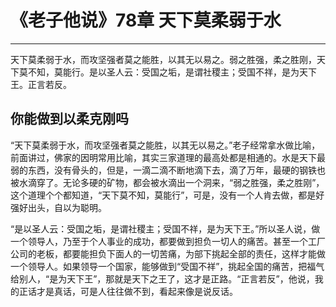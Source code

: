 # 《老子他说》78章 天下莫柔弱于水

------

天下莫柔弱于水，而攻坚强者莫之能胜，以其无以易之。弱之胜强，柔之胜刚，天下莫不知，莫能行。是以圣人云：受国之垢，是谓社稷主；受国不祥，是为天下王。正言若反。

## 你能做到以柔克刚吗

“天下莫柔弱于水，而攻坚强者莫之能胜，以其无以易之。”老子经常拿水做比喻，前面讲过，佛家的因明常用比喻，其实三家道理的最高处都是相通的。水是天下最弱的东西，没有骨头的，但是，一滴二滴不断地滴下去，滴了万年，最硬的钢铁也被水滴穿了。无论多硬的矿物，都会被水滴出一个洞来，“弱之胜强，柔之胜刚”，这个道理个个都知道，“天下莫不知，莫能行”，可是，没有一个人肯去做，都是好强好出头，自以为聪明。

“是以圣人云：受国之垢，是谓社稷主；受国不祥，是为天下王。”所以圣人说，做一个领导人，乃至于个人事业的成功，都要做到担负一切人的痛苦。甚至一个工厂公司的老板，都要能担负下面人的一切苦痛，为部下挑起全部的责任，这样才能做一个领导人。如果领导一个国家，能够做到“受国不祥”，挑起全国的痛苦，把福气给别人，“是为天下王”，那就是天下之王了，这才是正路。“正言若反”，他说，我的正话才是真话，可是人往往做不到，看起来像是说反话。